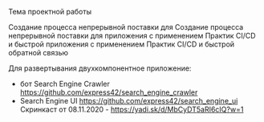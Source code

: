Тема проектной работы

Создание процесса непрерывной поставки для Создание процесса непрерывной поставки для приложения 
с применением Практик CI/CD и быстрой приложения с применением Практик CI/CD и быстрой обратной связью

Для развертывания двухкомпонентное приложение:

- бот Search Engine Crawler 
  https://github.com/express42/search_engine_crawler
- Search Engine UI 
  https://github.com/express42/search_engine_ui
Скринкаст от 08.11.2020 - https://yadi.sk/d/MbCyDT5aRI6cIQ?w=1


